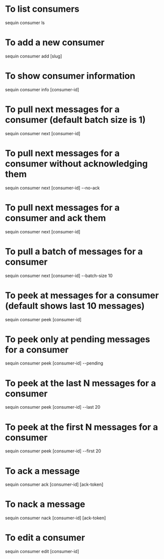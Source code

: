 # To list consumers

sequin consumer ls

# To add a new consumer

sequin consumer add [slug]

# To show consumer information

sequin consumer info [consumer-id]

# To pull next messages for a consumer (default batch size is 1)

sequin consumer next [consumer-id]

# To pull next messages for a consumer without acknowledging them

sequin consumer next [consumer-id] --no-ack

# To pull next messages for a consumer and ack them

sequin consumer next [consumer-id]

# To pull a batch of messages for a consumer

sequin consumer next [consumer-id] --batch-size 10

# To peek at messages for a consumer (default shows last 10 messages)

sequin consumer peek [consumer-id]

# To peek only at pending messages for a consumer

sequin consumer peek [consumer-id] --pending

# To peek at the last N messages for a consumer

sequin consumer peek [consumer-id] --last 20

# To peek at the first N messages for a consumer

sequin consumer peek [consumer-id] --first 20

# To ack a message

sequin consumer ack [consumer-id] [ack-token]

# To nack a message

sequin consumer nack [consumer-id] [ack-token]

# To edit a consumer

sequin consumer edit [consumer-id]
